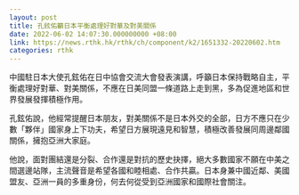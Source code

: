 ```yaml
---
layout: post
title: 孔鉉佑籲日本平衡處理好對華及對美關係
date: 2022-06-02 14:07:30.000000000 +08:00
link: https://news.rthk.hk/rthk/ch/component/k2/1651332-20220602.htm
categories: rthk
---
```


中國駐日本大使孔鉉佑在日中協會交流大會發表演講，呼籲日本保持戰略自主，平衡處理好對華、對美關係，不應在日美同盟一條道路上走到黑，多為促進地區和世界發展發揮積極作用。

孔鉉佑說，他經常提醒日本朋友，對美關係不是日本外交的全部，日方不應只在少數「夥伴」國家身上下功夫，希望日方展現遠見和智慧，積極改善發展同周邊鄰國關係，擁抱亞洲大家庭。

他說，面對團結還是分裂、合作還是對抗的歷史抉擇，絕大多數國家不願在中美之間選邊站隊，主流聲音是希望各國和睦相處、合作共贏。日本身兼中國近鄰、美國盟友、亞洲一員的多重身份，何去何從受到亞洲國家和國際社會關注。
